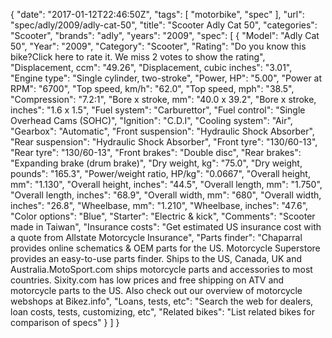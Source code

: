 {
    "date": "2017-01-12T22:46:50Z",
    "tags": [
        "motorbike",
        "spec"
    ],
    "url": "spec\/adly\/2009\/adly-cat-50",
    "title": "Scooter Adly Cat 50",
    "categories": "Scooter",
    "brands": "adly",
    "years": "2009",
    "spec": [
        {
            "Model": "Adly Cat 50",
            "Year": "2009",
            "Category": "Scooter",
            "Rating": "Do you know this bike?Click here to rate it. We miss 2 votes to show the rating",
            "Displacement, ccm": "49.26",
            "Displacement, cubic inches": "3.01",
            "Engine type": "Single cylinder, two-stroke",
            "Power, HP": "5.00",
            "Power at RPM": "6700",
            "Top speed, km\/h": "62.0",
            "Top speed, mph": "38.5",
            "Compression": "7.2:1",
            "Bore x stroke, mm": "40.0 x 39.2",
            "Bore x stroke, inches": "1.6 x 1.5",
            "Fuel system": "Carburettor",
            "Fuel control": "Single Overhead Cams (SOHC)",
            "Ignition": "C.D.I",
            "Cooling system": "Air",
            "Gearbox": "Automatic",
            "Front suspension": "Hydraulic Shock Absorber",
            "Rear suspension": "Hydraulic Shock Absorber",
            "Front tyre": "130\/60-13",
            "Rear tyre": "130\/60-13",
            "Front brakes": "Double disc",
            "Rear brakes": "Expanding brake (drum brake)",
            "Dry weight, kg": "75.0",
            "Dry weight, pounds": "165.3",
            "Power\/weight ratio, HP\/kg": "0.0667",
            "Overall height, mm": "1.130",
            "Overall height, inches": "44.5",
            "Overall length, mm": "1.750",
            "Overall length, inches": "68.9",
            "Overall width, mm": "680",
            "Overall width, inches": "26.8",
            "Wheelbase, mm": "1.210",
            "Wheelbase, inches": "47.6",
            "Color options": "Blue",
            "Starter": "Electric & kick",
            "Comments": "Scooter made in Taiwan",
            "Insurance costs": "Get estimated US insurance cost with a quote from Allstate Motorcycle Insurance",
            "Parts finder": "Chaparral provides online schematics & OEM parts for the US.   Motorcycle Superstore provides an easy-to-use parts finder. Ships to the US, Canada, UK and Australia.MotoSport.com ships motorcycle parts and accessories to most countries.    Sixity.com has low prices and free shipping on ATV and motorcycle parts to the US. Also check out our overview of motorcycle webshops at Bikez.info",
            "Loans, tests, etc": "Search the web for dealers, loan costs, tests, customizing, etc",
            "Related bikes": "List related bikes for comparison of specs"
        }
    ]
}